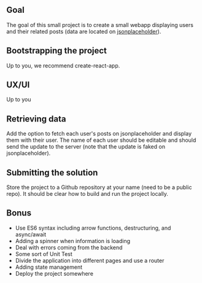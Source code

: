 ## Goal

The goal of this small project is to create a small webapp displaying users and their related posts (data are located on [jsonplaceholder](https://jsonplaceholder.typicode.com/)).



## Bootstrapping the project

Up to you, we recommend create-react-app.


## UX/UI

Up to you


## Retrieving data
Add the option to fetch each user's posts on jsonplaceholder and display them with their user.
The name of each user should be editable and should send the update to the server (note that the update is faked on jsonplaceholder).


## Submitting the solution

Store the project to a Github repository at your name (need to be a public repo). It should be clear how to build and run the project locally.




## Bonus
* Use ES6 syntax including arrow functions, destructuring, and async/await
* Adding a spinner when information is loading
* Deal with errors coming from the backend
* Some sort of Unit Test
* Divide the application into different pages and use a router
* Adding state management
* Deploy the project somewhere
